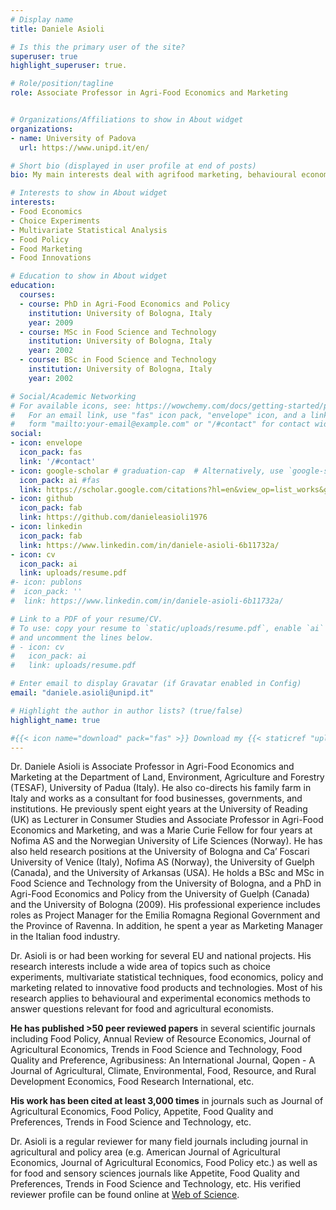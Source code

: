 ```yaml
---
# Display name
title: Daniele Asioli

# Is this the primary user of the site?
superuser: true
highlight_superuser: true.

# Role/position/tagline
role: Associate Professor in Agri-Food Economics and Marketing


# Organizations/Affiliations to show in About widget
organizations:
- name: University of Padova
  url: https://www.unipd.it/en/

# Short bio (displayed in user profile at end of posts)
bio: My main interests deal with agrifood marketing, behavioural economics, consumer research methods, economics of food, food policy, new food product development, new technologies, and multivariate statistical data analysis.

# Interests to show in About widget
interests:
- Food Economics
- Choice Experiments
- Multivariate Statistical Analysis
- Food Policy
- Food Marketing
- Food Innovations

# Education to show in About widget
education:
  courses:
  - course: PhD in Agri-Food Economics and Policy   
    institution: University of Bologna, Italy
    year: 2009
  - course: MSc in Food Science and Technology
    institution: University of Bologna, Italy
    year: 2002
  - course: BSc in Food Science and Technology
    institution: University of Bologna, Italy
    year: 2002

# Social/Academic Networking
# For available icons, see: https://wowchemy.com/docs/getting-started/page-builder/#icons
#   For an email link, use "fas" icon pack, "envelope" icon, and a link in the
#   form "mailto:your-email@example.com" or "/#contact" for contact widget.
social:
- icon: envelope
  icon_pack: fas
  link: '/#contact'
- icon: google-scholar # graduation-cap  # Alternatively, use `google-scholar` icon from `ai` icon pack
  icon_pack: ai #fas
  link: https://scholar.google.com/citations?hl=en&view_op=list_works&gmla=AJsN-F6PBckije25Vu5-_4ey_o6UYRtCtkS5ONMqZK-D3UCtAuRUGT_aJGXZiEty3GIK8UWsyenqMzaIbMH-hh-3eORVmqRE0KmCotnRXwZmFbPeDInRl7I&user=rbUae04AAAAJ 
- icon: github
  icon_pack: fab
  link: https://github.com/danieleasioli1976
- icon: linkedin
  icon_pack: fab
  link: https://www.linkedin.com/in/daniele-asioli-6b11732a/
- icon: cv
  icon_pack: ai
  link: uploads/resume.pdf
#- icon: publons
#  icon_pack: ''
#  link: https://www.linkedin.com/in/daniele-asioli-6b11732a/

# Link to a PDF of your resume/CV.
# To use: copy your resume to `static/uploads/resume.pdf`, enable `ai` icons in `params.toml`, 
# and uncomment the lines below.
# - icon: cv
#   icon_pack: ai
#   link: uploads/resume.pdf

# Enter email to display Gravatar (if Gravatar enabled in Config)
email: "daniele.asioli@unipd.it"

# Highlight the author in author lists? (true/false)
highlight_name: true

#{{< icon name="download" pack="fas" >}} Download my {{< staticref "uploads/resume.pdf" "newtab" >}}resumé{{< /staticref >}}.
---
```


Dr. Daniele Asioli is Associate Professor in Agri-Food Economics and Marketing at the Department of Land, Environment, Agriculture and Forestry (TESAF), University of Padua (Italy). He also co-directs his family farm in Italy and works as a consultant for food businesses, governments, and institutions. He previously spent eight years at the University of Reading (UK) as Lecturer in Consumer Studies and Associate Professor in Agri-Food Economics and Marketing, and was a Marie Curie Fellow for four years at Nofima AS and the Norwegian University of Life Sciences (Norway). He has also held research positions at the University of Bologna and Ca’ Foscari University of Venice (Italy), Nofima AS (Norway), the University of Guelph (Canada), and the University of Arkansas (USA). He holds a BSc and MSc in Food Science and Technology from the University of Bologna, and a PhD in Agri-Food Economics and Policy from the University of Guelph (Canada) and the University of Bologna (2009).
His professional experience includes roles as Project Manager for the Emilia Romagna Regional Government and the Province of Ravenna. In addition, he spent a year as Marketing Manager in the Italian food industry.

Dr. Asioli is or had been working for several EU and national projects. His research interests include a wide area of topics such as choice experiments, multivariate statistical techniques, food economics, policy and marketing related to innovative food products and technologies. Most of his research applies to behavioural and experimental economics methods to answer questions relevant for food and agricultural economists.

**He has published >50 peer reviewed papers** in several scientific journals including Food Policy, Annual Review of Resource Economics, Journal of Agricultural Economics, Trends in Food Science and Technology, Food Quality and Preference, Agribusiness: An International Journal, Qopen - A Journal of Agricultural, Climate, Environmental, Food, Resource, and Rural Development Economics, Food Research International,  etc.

**His work has been cited at least 3,000 times** in journals such as Journal of Agricultural Economics, Food Policy, Appetite, Food Quality and Preferences, Trends in Food Science and Technology, etc. 

Dr. Asioli is a regular reviewer for many field journals including journal in agricultural and policy area (e.g. American Journal of Agricultural Economics, Journal of Agricultural Economics, Food Policy etc.) as well as for food and sensory sciences journals like Appetite, Food Quality and Preferences, Trends in Food Science and Technology, etc. His verified reviewer profile can be found online at [Web of Science](https://www.webofscience.com/wos/author/record/LGZ-9768-2024).

